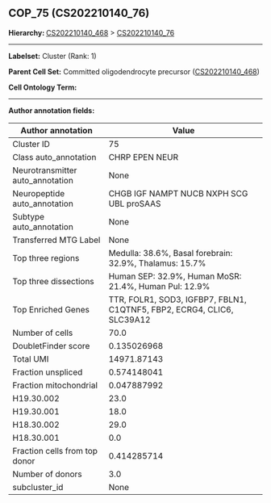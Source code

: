 ## COP_75 (CS202210140_76)
<b>Hierarchy: </b>
[CS202210140_468](https://purl.brain-bican.org/taxonomy/CS202210140#CS202210140_468) >
[CS202210140_76](https://purl.brain-bican.org/taxonomy/CS202210140#CS202210140_76)

---


**Labelset:** Cluster (Rank: 1)

**Parent Cell Set:** Committed oligodendrocyte precursor ([CS202210140_468](https://purl.brain-bican.org/taxonomy/CS202210140#CS202210140_468))



**Cell Ontology Term:** 

[MARKER GENES.]: #


---

[TRANSFERRED ANNOTATIONS.]: #


[AUTHOR ANNOTATION FIELDS.]: #


**Author annotation fields:**

| Author annotation | Value |
|-------------------|-------|
|Cluster ID|75|
|Class auto_annotation|CHRP EPEN NEUR|
|Neurotransmitter auto_annotation|None|
|Neuropeptide auto_annotation|CHGB IGF NAMPT NUCB NXPH SCG UBL proSAAS|
|Subtype auto_annotation|None|
|Transferred MTG Label|None|
|Top three regions|Medulla: 38.6%, Basal forebrain: 32.9%, Thalamus: 15.7%|
|Top three dissections|Human SEP: 32.9%, Human MoSR: 21.4%, Human Pul: 12.9%|
|Top Enriched Genes|TTR, FOLR1, SOD3, IGFBP7, FBLN1, C1QTNF5, FBP2, ECRG4, CLIC6, SLC39A12|
|Number of cells|70.0|
|DoubletFinder score|0.135026968|
|Total UMI|14971.87143|
|Fraction unspliced|0.574148041|
|Fraction mitochondrial|0.047887992|
|H19.30.002|23.0|
|H19.30.001|18.0|
|H18.30.002|29.0|
|H18.30.001|0.0|
|Fraction cells from top donor|0.414285714|
|Number of donors|3.0|
|subcluster_id|None|
